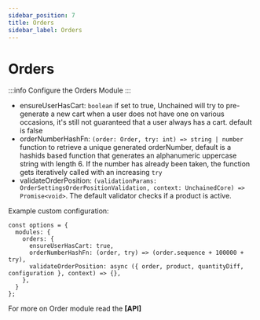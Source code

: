 ```yaml
---
sidebar_position: 7
title: Orders
sidebar_label: Orders 
---
```

# Orders
:::info
Configure the Orders Module
:::



- ensureUserHasCart: `boolean` if set to true, Unchained will try to pre-generate a new cart when a user does not have one on various occasions, it's still not guaranteed that a user always has a cart. default is false
- orderNumberHashFn: `(order: Order, try: int) => string | number` function to retrieve a unique generated orderNumber, default is a hashids based function that generates an alphanumeric uppercase string with length 6. If the number has already been taken, the function gets iteratively called with an increasing `try`
- validateOrderPosition: `(validationParams: OrderSettingsOrderPositionValidation, context: UnchainedCore) => Promise<void>`. The default validator checks if a product is active.

Example custom configuration:

```
const options = {
  modules: {
    orders: {
      ensureUserHasCart: true,
      orderNumberHashFn: (order, try) => (order.sequence + 100000 + try),
      validateOrderPosition: async ({ order, product, quantityDiff, configuration }, context) => {},
    },
  }
};
```

For more on Order module read the **[API]**

